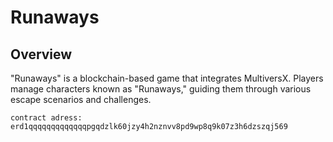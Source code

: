 # Runaways

## Overview
"Runaways" is a blockchain-based game that integrates  MultiversX. Players manage characters known as "Runaways," guiding them through various escape scenarios and challenges.

`contract adress: erd1qqqqqqqqqqqqqpgqdzlk60jzy4h2nznvv8pd9wp8q9k07z3h6dzszqj569`